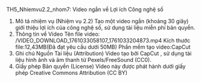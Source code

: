  TH5_Nhiemvu2.2_nhom7: Video ngắn về Lợi ích Công nghệ số
 1. Mô tả nhiệm vụ (Nhiệm vụ 2.2)
Tạo một video ngắn (khoảng 30 giây) giới thiệu lợi ích của công nghệ số, sử dụng tài liệu miễn phí bản quyền.
 2. Thông tin về Video
Tên file video: /VIDEO_DOWNLOAD_1761033058107_1761033204873.mp4
Kích thước file:12,43MB(Đã đạt yêu cầu dưới 50MB)
Phần mềm tạo video:CapCut
3. Ghi chú Nguồn Tài liệu (Attribution)
Video tạo bởi CapCut , sử dụng tài liệu hình ảnh và âm thanh từ 
Pexels/FreeSound (CC0).
4. Giấy phép Bản quyền (License)
Video này được phát hành dưới giấy phép Creative Commons Attribution (CC BY) 
